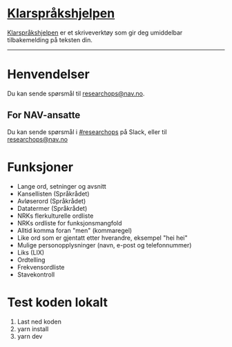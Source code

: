 [Klarspråkshjelpen](https://navikt.github.io/spraksjekk/)
================

[Klarspråkshjelpen](https://navikt.github.io/spraksjekk/) er et skriveverktøy som gir deg umiddelbar tilbakemelding på teksten din.

---

# Henvendelser

Du kan sende spørsmål til [researchops@nav.no](mailto:researchops@nav.no).

## For NAV-ansatte

Du kan sende spørsmål i [#researchops](https://nav-it.slack.com/archives/C02UGFS2J4B) på Slack, eller til [researchops@nav.no](mailto:researchops@nav.no)

# Funksjoner

- Lange ord, setninger og avsnitt
- Kansellisten (Språkrådet)
- Avløserord (Språkrådet)
- Datatermer (Språkrådet)
- NRKs flerkulturelle ordliste
- NRKs ordliste for funksjonsmangfold
- Alltid komma foran "men" (kommaregel)
- Like ord som er gjentatt etter hverandre, eksempel "hei hei"
- Mulige personopplysninger (navn, e-post og telefonnummer)
- Liks (LIX)
- Ordtelling
- Frekvensordliste
- Stavekontroll

# Test koden lokalt

1. Last ned koden
2. yarn install
3. yarn dev